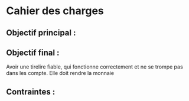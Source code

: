 # Cahier des charges #

## Objectif principal : ##

## Objectif final : ##

<p> Avoir une tirelire fiable, qui fonctionne correctement et ne se trompe pas dans les compte. Elle doit rendre la monnaie </p>

## Contraintes : ##




